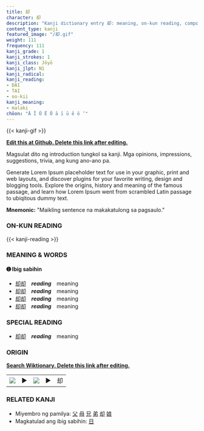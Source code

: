 ```yaml
---
title: 却
character: 却
description: "Kanji dictionary entry 却: meaning, on-kun reading, compounds, origin, related kanji"
content_type: kanji
featured_image: "/却.gif"
weight: 111
frequency: 111
kanji_grade: 1
kanji_strokes: 1
kanji_class: Jōyō
kanji_jlpt: N1
kanji_radical: 
kanji_reading: 
- DAI
- TAI
- oo-kii
kanji_meaning:
- malaki
chōon: "Ā Ī Ū Ē Ō ā ī ū ē ō ’"
---
```

[//]: # (Don't edit the line below. Kanji animated GIF code is automatically generated.)
{{< kanji-gif >}}

[//]: # (Edit below this line.)

**[Edit this at Github. Delete this link after editing.](https://github.com/tim0g/tim/tree/main/content/kanji/却/index.md)**

Magsulat dito ng introduction tungkol sa kanji. Mga opinions, impressions, suggestions, trivia, ang kung ano-ano pa.

Generate Lorem Ipsum placeholder text for use in your graphic, print and web layouts, and discover plugins for your favorite writing, design and blogging tools. Explore the origins, history and meaning of the famous passage, and learn how Lorem Ipsum went from scrambled Latin passage to ubiqitous dummy text.
 
**Mnemonic:** "Maikling sentence na makakatulong sa pagsaulo."

### ON-KUN READING

[//]: # (Don't edit the line below. ON-KUN READING code is automatically generated.)
{{< kanji-reading >}}

### MEANING & WORDS

#### ➊ **Ibig sabihin**
  - [却](../却)[却](../却)　***reading***　meaning
  - [却](../却)[却](../却)　***reading***　meaning
  - [却](../却)[却](../却)　***reading***　meaning
  - [却](../却)[却](../却)　***reading***　meaning

### SPECIAL READING
  - [却](../却)[却](../却)　***reading***　meaning

### ORIGIN

**[Search Wiktionary. Delete this link after editing.](https://wiktionary.org/wiki/却)**
<table class="kanji-table"><tr><td>
<img src="60px-却-bronze.svg.png">
</td><td>▶</td><td>
<img src="60px-却-oracle.svg.png">
</td><td>▶</td>
<td class="kanji-origin">却</td>
</tr></table>

### RELATED KANJI
- Miyembro ng pamilya: [父](../父) [母](../母) [兄](../兄) [弟](../弟) [却](../却) [娘](../娘)
- Magkatulad ang ibig sabihin: [日](../日)
